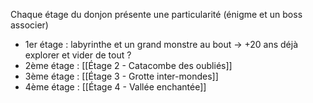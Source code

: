 Chaque étage du donjon présente une particularité (énigme et un boss associer)
- 1er étage : labyrinthe et un grand monstre au bout -> +20 ans déjà explorer et vider de tout ?
- 2ème étage : [[Étage 2 - Catacombe des oubliés]]
- 3ème étage : [[Étage 3 - Grotte inter-mondes]]
- 4ème étage : [[Étage 4 - Vallée enchantée]]